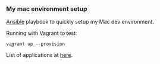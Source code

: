 ### My mac environment setup

[Ansible](https://www.ansible.com/) playbook to quickly setup my Mac dev environment.

Running with Vagrant to test:
```
vagrant up --provision
```

List of applications at [here](https://raw.githubusercontent.com/klaytonfaria/my-environment/master/roles/setup/vars/main.yml). 
